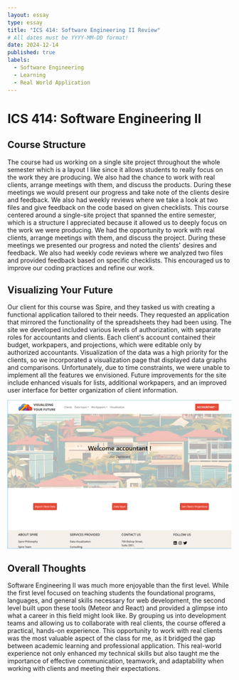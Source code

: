 ```yaml
---
layout: essay
type: essay
title: "ICS 414: Software Engineering II Review"
# All dates must be YYYY-MM-DD format!
date: 2024-12-14
published: true
labels:
  - Software Engineering
  - Learning
  - Real World Application
---
```


# ICS 414: Software Engineering II
## Course Structure
The course had us  working on a single site project throughout the whole semester which is a layout I like since it allows students to really focus on the work they are producing. We also had the chance to work with real clients, arrange meetings with them, and discuss the products. During these meetings we would present our progress and take note of the clients desire and feedback. We also had weekly reviews where we take a look at two files and give feedback on the code based on given checklists. 
This course centered around a single-site project that spanned the entire semester, which is a structure I appreciated because it allowed us to deeply focus on the work we were producing. We had the opportunity to work with real clients, arrange meetings with them, and discuss the project. During these meetings we presented our progress and noted the clients' desires and feedback. We also had weekly code reviews where we analyzed two files and provided feedback based on specific checklists. This encouraged us to improve our coding practices and refine our work.


## Visualizing Your Future
Our client for this course was Spire, and they tasked us with creating a functional application tailored to their needs. They requested an application that mirrored the functionality of the spreadsheets they had been using. The site we developed included various levels of authorization, with separate roles for accountants and clients. Each client's account contained their budget, workpapers, and projections, which were editable only by authorized accountants.
Visualization of the data was a high priority for the clients, so we incorporated a visualization page that displayed data graphs and comparisons. Unfortunately, due to time constraints, we were unable to implement all the features we envisioned. Future improvements for the site include enhanced visuals for lists, additional workpapers, and an improved user interface for better organization of client information.

<img src="../img/visualising-your-future.png" width="800px">


## Overall Thoughts
Software Engineering II was much more enjoyable than the first level. While the first level focused on teaching students the foundational programs, languages, and general skills necessary for web development, the second level built upon these tools (Meteor and React) and provided a glimpse into what a career in this field might look like. By grouping us into development teams and allowing us to collaborate with real clients, the course offered a practical, hands-on experience. This opportunity to work with real clients was the most valuable aspect of the class for me, as it bridged the gap between academic learning and professional application. This real-world experience not only enhanced my technical skills but also taught me the importance of effective communication, teamwork, and adaptability when working with clients and meeting their expectations.

